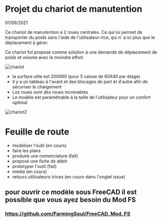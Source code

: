 # Projet du chariot de manutention
01/09/2021


Ce chariot de manutention à 2 roues centrales. Ce qui lui permet de transporter du poids sans l'aide de l'utilisateur-rice, qui n' a ici plus que le déplacement à gérer.

Ce chariot fut proposé comme solution à une demande de déplacement de poids et volume avec le moindre effort.

![chariot](https://github.com/FarmingSoul/Chariot_manute/blob/main/m%C3%A9dia/IMG_20201209_215901.jpg)

* la surface utile est 200X60 (pour 5 caisse de 60X40 par étage)
* Il y a un tableau à l'avant et des blocages de part et d'autre afin de sécuriser le chargement
* Les roues sont des roues increvables
* Le modèle est paramétrable à la taille de l'utilisateur pour un confort optimal

![chariot2](https://github.com/FarmingSoul/Chariot_manute/blob/main/m%C3%A9dia/IMG_20201209_215822.jpg)

# Feuille de route

* modéliser l'outil (en cours)
* faire les plans
* produire une nomenclature (fait)
* proposé une fiche de débit
* prototyper l'outil (fait)
* média (en cours)
* retours utilisateurs-trices (en cours-dans l'onglet issue)

## pour ouvrir ce modèle sous FreeCAD il est possible que vous ayez besoin du Mod FS
### https://github.com/FarmingSoul/FreeCAD_Mod_FS